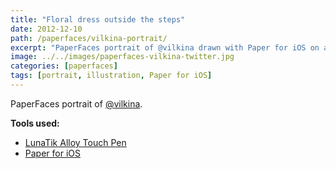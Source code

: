 ```yaml
---
title: "Floral dress outside the steps"
date: 2012-12-10
path: /paperfaces/vilkina-portrait/
excerpt: "PaperFaces portrait of @vilkina drawn with Paper for iOS on an iPad."
image: ../../images/paperfaces-vilkina-twitter.jpg
categories: [paperfaces]
tags: [portrait, illustration, Paper for iOS]
---
```


PaperFaces portrait of [@vilkina](https://twitter.com/vilkina).

**Tools used:**

- [LunaTik Alloy Touch Pen](https://www.amazon.com/gp/product/B00821TR7G/ref=as_li_ss_tl?ie=UTF8&tag=mademist-20&linkCode=as2&camp=1789&creative=390957&creativeASIN=B00821TR7G)
- [Paper for iOS](https://paper.bywetransfer.com/)
